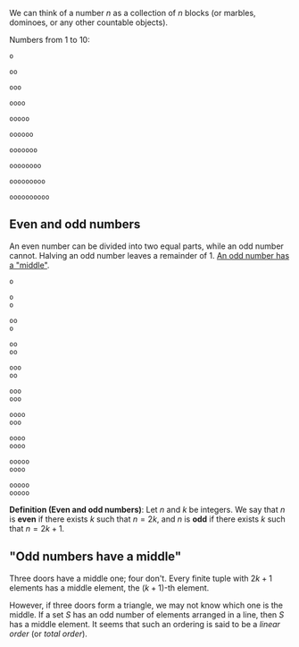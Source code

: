 We can think of a number $n$ as a collection of $n$ blocks (or marbles, dominoes, or any other countable objects).

Numbers from 1 to 10:

```
o

oo

ooo

oooo

ooooo

oooooo

ooooooo

oooooooo

ooooooooo

oooooooooo
```

## Even and odd numbers

An even number can be divided into two equal parts, while an odd number cannot. Halving an odd number leaves a remainder of 1. [An odd number has a "middle"](#odd-numbers-have-a-middle).

```
o

o
o

oo
o

oo
oo

ooo
oo

ooo
ooo

oooo
ooo

oooo
oooo

ooooo
oooo

ooooo
ooooo
```

**Definition (Even and odd numbers)**: Let $n$ and $k$ be integers. We say that $n$ is **even** if there exists $k$ such that $n = 2k$, and $n$ is **odd** if there exists $k$ such that $n = 2k + 1$.

## "Odd numbers have a middle"

Three doors have a middle one; four don't. Every finite tuple with $2k + 1$ elements has a middle element, the $(k + 1)$-th element.

However, if three doors form a triangle, we may not know which one is the middle. If a set $S$ has an odd number of elements arranged in a line, then $S$ has a middle element. It seems that such an ordering is said to be a _linear order_ (or _total order_).
